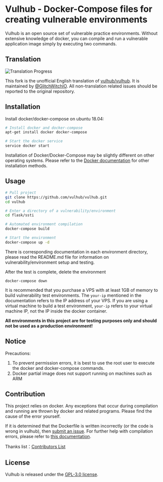 # Vulhub - Docker-Compose files for creating vulnerable environments

Vulhub is an open source set of vulnerable practice environments. Without extensive knowledge of docker, you can compile and run a vulnerable application image simply by executing two commands.

## Translation
![Translation Progress](https://img.shields.io/badge/Translation-5%25-b94278.svg)

This fork is the unofficial English translation of [vulhub/vulhub](https://github.com/vulhub/vulhub). It is maintained by [@GlitchWitchIO](https://github.com/GlitchWitchIO).
All non-translation related issues should be reported to the original repository.

## Installation
Install docker/docker-compose on ubuntu 18.04:

```bash
# Install docker and docker-compose
apt-get install docker docker-compose

# Start the docker service
service docker start

```

Installation of Docker/Docker-Compose may be slightly different on other operating systems. Please refer to the [Docker documentation](https://docs.docker.com/) for other installation methods.

## Usage

```bash
# Pull project
git clone https://github.com/vulhub/vulhub.git
cd vulhub

# Enter a directory of a vulnerability/environment
cd flask/ssti

# Automated environment compilation
docker-compose build

# Start the environment
docker-compose up -d
```

There is corresponding documentation in each environment directory, please read the README.md file for information on vulnerability/environment setup and testing.

After the test is complete, delete the environment

```
docker-compose down
```

 It is recommended that you purchase a VPS with at least 1GB of memory to build vulnerability test environments. The `your-ip` mentioned in the documentation refers to the IP address of your VPS. If you are using a virtual machine to build a test environment, `your-ip` refers to your virtual machine IP, not the IP inside the docker container.

**All environments in this project are for testing purposes only and should not be used as a production environment!**

## Notice

Precautions:

1. To prevent permission errors, it is best to use the root user to execute the docker and docker-compose commands.
2. Docker partial image does not support running on machines such as ARM

## Contribution

This project relies on docker. Any exceptions that occur during compilation and running are thrown by docker and related programs. Please find the cause of the error yourself.

If it is determined that the Dockerfile is written incorrectly (or the code is wrong in vulhub), then [submit an issue](https://github.com/vulhub/vulhub/issues). For further help with compilation errors, please refer to [this documentation](https://github.com/GlitchWitchIO/vulhub-en/wiki/compilation).

Thanks list：[Contributors List](contributors.md)

## License

Vulhub is released under the [GPL-3.0 license](LICENSE).
